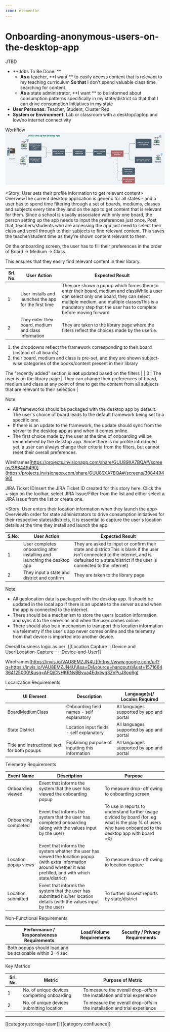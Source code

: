 ```yaml
---
icon: elementor
---
```


# Onboarding-anonymous-users-on-the-desktop-app

JTBD

* \*\*Jobs To Be Done: \*\*
  * **As a** teacher, \*\*I want \*\* to easily access content that is relevant to my teaching curriculum  **So that** I don't spend valuable class time searching for content.&#x20;
  * **As a** state administrator, \*\*I want \*\* to be informed about consumption patterns specifically in my state/district so that that I can drive consumption initiatives in my state&#x20;
* **User Personas:** Teacher, Student, Cluster Rep
* **System or Environment:**  Lab or classroom with a desktop/laptop and low/no internet connectivity&#x20;

Workflow![](<../../../../../.gitbook/assets/Desktop App User Flows (4).png>)

\<Story: User sets their profile information to get relevant content> OverviewThe current desktop application is generic for all states - and a user has to spend time filtering through a set of boards, mediums, classes and subjects every time they land on the app to get content that is relevant for them. Since a school is usually associated with only one board, the person setting up the app needs to input the preferences just once. Post that, teachers/students who are accessing the app just need to select their class and scroll through to their subjects to find relevant content. This saves the teacher/student time as they're shown content relevant to them.&#x20;

On the onboarding screen, the user has to fill their preferences in the order of Board → Medium → Class.&#x20;

This ensures that they easily find relevant content in their library.&#x20;

| Srl. No. | User Action                                            | Expected Result                                                                                                                                                                                                                                          |
| -------- | ------------------------------------------------------ | -------------------------------------------------------------------------------------------------------------------------------------------------------------------------------------------------------------------------------------------------------- |
| 1        | User installs and launches the app for the first time  | They are shown a popup which forces them to enter their board, medium and classWhile a user can select only one board, they can select multiple medium, and multiple classesThis is a mandatory step that the user has to complete before moving forward |
| 2        | They enter their board, medium and class information   | They are taken to the library page where the filters reflect the choices made by the useri.e.                                                                                                                                                            |

1. the dropdowns reflect the framework corresponding to their board (instead of all boards)
2. their board, medium and class is pre-set, and they are shown subject-wise categories of the books/content present in their library

The "recently added" section is **not** updated based on the filters | | 3 | The user is on the library page | They can change their preferences of board, medium and class at any point of time to get the content from all subjects that are relevant to their selection |

Note:

* All frameworks should be packaged with the desktop app by default. The user's choice of board leads to the default framework being set to a specific one.&#x20;
* If there is an update to the framework, the update should sync from the server to the desktop app as and when it comes online.&#x20;
* The first choice made by the user at the time of onboarding will be remembered by the desktop app. Since there is no profile introduced yet, a user can always change their criteria from the filters, but cannot reset their overall preferences.

Wireframes[https://projects.invisionapp.com/share/GUU89XA7BQA#/screens/388449490](https://projects.invisionapp.com/share/GUU89XA7BQA#/screens/388449490)

JIRA Ticket IDInsert the JIRA Ticket ID created for this story here. Click the + sign on the toolbar, select JIRA Issue/Filter from the list and either select a JIRA issue from the list or create one.  &#x20;

\<Story: User enters their location information when they launch the app> OverviewIn order for state administrators to drive consumption initiatives for their respective states/districts, it is essential to capture the user's location details at the time they install and launch the app.&#x20;

| S.No. | User Action                                                              | Expected Result                                                                                                                                                                                       |
| ----- | ------------------------------------------------------------------------ | ----------------------------------------------------------------------------------------------------------------------------------------------------------------------------------------------------- |
| 1     | User completes onboarding after installing and launching the desktop app | They are asked to input or confirm their state and district(This is blank if the user isn't connected to the internet, and is defaulted to a state/district if the user is connected to the internet) |
| 2     | They input a state and district and confirm                              | They are taken to the library page                                                                                                                                                                    |

Note:

* All geolocation data is packaged with the desktop app. It should be updated in the local app if there is an update to the server as and when the app is connected to the internet.&#x20;
* There should be a mechanism to store the users location information and sync it to the server as and when the user comes online.
* There should also be a mechanism to transport this location information via telemetry if the user's app never comes online and the telemetry from that device is imported into another device.&#x20;

Overall business logic as per: \[\[Location Capture :: Device and User|Location-Capture----Device-and-User]]

Wireframes[https://invis.io/VAU8EMZJN4U](https://www.google.com/url?q=https://invis.io/VAU8EMZJN4U\&sa=D\&source=hangouts\&ust=1571664364125000\&usg=AFQjCNHKRNsBBvua4Edxtwg3ZnPuJ8op6g)

Localization Requirements

| UI Element                                   | Description                                      | Language(s)/ Locales Required             |
| -------------------------------------------- | ------------------------------------------------ | ----------------------------------------- |
| BoardMediumClass                             | Onboarding field names - self explanatory        | All languages supported by app and portal |
| State District                               | Location input fields - self explanatory         | All languages supported by app and portal |
| Title and instructional text for both popups | Explaining purpose of inputting this information | All languages supported by app and portal |

Telemetry Requirements

| Event Name           | Description                                                                                                                                                          | Purpose                                                                                                                                                  |
| -------------------- | -------------------------------------------------------------------------------------------------------------------------------------------------------------------- | -------------------------------------------------------------------------------------------------------------------------------------------------------- |
| Onboarding viewed    | Event that informs the system that the user has viewed the onboarding popup                                                                                          | To measure drop-off owing to onboarding screen                                                                                                           |
| Onboarding completed | Event that informs the system that the user has completed onboarding (along with the values input by the user)                                                       | To use in reports to understand further usage divided by board (for. eg what is the play % of users who have onboarded to the desktop app with board =X) |
| Location popup views | Event that informs the system whether the user has viewed the location popup (with extra information around whether it was prefilled, and with which state/district) | To measure drop-off owing to location capture                                                                                                            |
| Location submitted   | Event that informs the system that the user has submitted his/her location details (with the values input by the user)                                               | To further dissect reports by state/district                                                                                                             |

Non-Functional Requirements

| Performance / Responsiveness Requirements                | Load/Volume Requirements | Security / Privacy Requirements |
| -------------------------------------------------------- | ------------------------ | ------------------------------- |
| Both popups should load and be actionable within 3-4 sec |                          |                                 |
|                                                          |                          |                                 |

Key Metrics

| Srl. No. | Metric                                      | Purpose of Metric                                                         |
| -------- | ------------------------------------------- | ------------------------------------------------------------------------- |
| 1        | No. of unique devices completing onboarding | To measure the overall drop-offs in the installation and trial experience |
| 2        | No. of unique devices submitting location   | To measure the overall drop-offs in the installation and trial experience |

***

\[\[category.storage-team]] \[\[category.confluence]]
